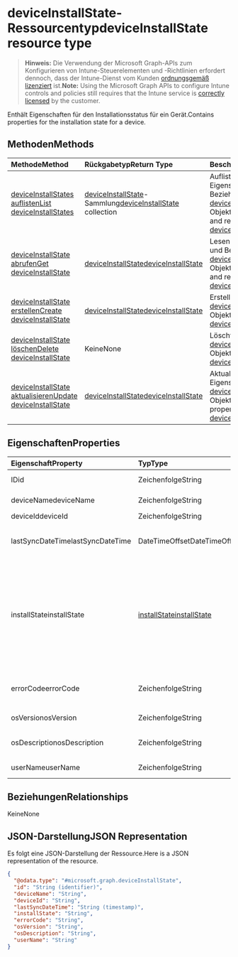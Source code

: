 # <a name="deviceinstallstate-resource-type"></a><span data-ttu-id="9b616-101">deviceInstallState-Ressourcentyp</span><span class="sxs-lookup"><span data-stu-id="9b616-101">deviceInstallState resource type</span></span>

> <span data-ttu-id="9b616-102">**Hinweis:** Die Verwendung der Microsoft Graph-APIs zum Konfigurieren von Intune-Steuerelementen und -Richtlinien erfordert dennoch, dass der Intune-Dienst vom Kunden [ordnungsgemäß lizenziert](https://go.microsoft.com/fwlink/?linkid=839381) ist.</span><span class="sxs-lookup"><span data-stu-id="9b616-102">**Note:** Using the Microsoft Graph APIs to configure Intune controls and policies still requires that the Intune service is [correctly licensed](https://go.microsoft.com/fwlink/?linkid=839381) by the customer.</span></span>

<span data-ttu-id="9b616-103">Enthält Eigenschaften für den Installationsstatus für ein Gerät.</span><span class="sxs-lookup"><span data-stu-id="9b616-103">Contains properties for the installation state for a device.</span></span>
## <a name="methods"></a><span data-ttu-id="9b616-104">Methoden</span><span class="sxs-lookup"><span data-stu-id="9b616-104">Methods</span></span>
|<span data-ttu-id="9b616-105">Methode</span><span class="sxs-lookup"><span data-stu-id="9b616-105">Method</span></span>|<span data-ttu-id="9b616-106">Rückgabetyp</span><span class="sxs-lookup"><span data-stu-id="9b616-106">Return Type</span></span>|<span data-ttu-id="9b616-107">Beschreibung</span><span class="sxs-lookup"><span data-stu-id="9b616-107">Description</span></span>|
|:---|:---|:---|
|[<span data-ttu-id="9b616-108">deviceInstallStates auflisten</span><span class="sxs-lookup"><span data-stu-id="9b616-108">List deviceInstallStates</span></span>](../api/intune_books_deviceinstallstate_list.md)|<span data-ttu-id="9b616-109">[deviceInstallState](../resources/intune_books_deviceinstallstate.md)-Sammlung</span><span class="sxs-lookup"><span data-stu-id="9b616-109">[deviceInstallState](../resources/intune_books_deviceinstallstate.md) collection</span></span>|<span data-ttu-id="9b616-110">Auflisten von Eigenschaften und Beziehungen der [deviceInstallState](../resources/intune_books_deviceinstallstate.md)-Objekte.</span><span class="sxs-lookup"><span data-stu-id="9b616-110">List properties and relationships of the [deviceInstallState](../resources/intune_books_deviceinstallstate.md) objects.</span></span>|
|[<span data-ttu-id="9b616-111">deviceInstallState abrufen</span><span class="sxs-lookup"><span data-stu-id="9b616-111">Get deviceInstallState</span></span>](../api/intune_books_deviceinstallstate_get.md)|[<span data-ttu-id="9b616-112">deviceInstallState</span><span class="sxs-lookup"><span data-stu-id="9b616-112">deviceInstallState</span></span>](../resources/intune_books_deviceinstallstate.md)|<span data-ttu-id="9b616-113">Lesen von Eigenschaften und Beziehungen des [deviceInstallState](../resources/intune_books_deviceinstallstate.md)-Objekts.</span><span class="sxs-lookup"><span data-stu-id="9b616-113">Read properties and relationships of the [deviceInstallState](../resources/intune_books_deviceinstallstate.md) object.</span></span>|
|[<span data-ttu-id="9b616-114">deviceInstallState erstellen</span><span class="sxs-lookup"><span data-stu-id="9b616-114">Create deviceInstallState</span></span>](../api/intune_books_deviceinstallstate_create.md)|[<span data-ttu-id="9b616-115">deviceInstallState</span><span class="sxs-lookup"><span data-stu-id="9b616-115">deviceInstallState</span></span>](../resources/intune_books_deviceinstallstate.md)|<span data-ttu-id="9b616-116">Erstellen eines neuen [deviceInstallState](../resources/intune_books_deviceinstallstate.md)-Objekts.</span><span class="sxs-lookup"><span data-stu-id="9b616-116">Create a new [deviceInstallState](../resources/intune_books_deviceinstallstate.md) object.</span></span>|
|[<span data-ttu-id="9b616-117">deviceInstallState löschen</span><span class="sxs-lookup"><span data-stu-id="9b616-117">Delete deviceInstallState</span></span>](../api/intune_books_deviceinstallstate_delete.md)|<span data-ttu-id="9b616-118">Keine</span><span class="sxs-lookup"><span data-stu-id="9b616-118">None</span></span>|<span data-ttu-id="9b616-119">Löscht ein [deviceInstallState](../resources/intune_books_deviceinstallstate.md)-Objekt.</span><span class="sxs-lookup"><span data-stu-id="9b616-119">Deletes a [deviceInstallState](../resources/intune_books_deviceinstallstate.md).</span></span>|
|[<span data-ttu-id="9b616-120">deviceInstallState aktualisieren</span><span class="sxs-lookup"><span data-stu-id="9b616-120">Update deviceInstallState</span></span>](../api/intune_books_deviceinstallstate_update.md)|[<span data-ttu-id="9b616-121">deviceInstallState</span><span class="sxs-lookup"><span data-stu-id="9b616-121">deviceInstallState</span></span>](../resources/intune_books_deviceinstallstate.md)|<span data-ttu-id="9b616-122">Aktualisieren der Eigenschaften eines [deviceInstallState](../resources/intune_books_deviceinstallstate.md)-Objekts.</span><span class="sxs-lookup"><span data-stu-id="9b616-122">Update the properties of a [deviceInstallState](../resources/intune_books_deviceinstallstate.md) object.</span></span>|

## <a name="properties"></a><span data-ttu-id="9b616-123">Eigenschaften</span><span class="sxs-lookup"><span data-stu-id="9b616-123">Properties</span></span>
|<span data-ttu-id="9b616-124">Eigenschaft</span><span class="sxs-lookup"><span data-stu-id="9b616-124">Property</span></span>|<span data-ttu-id="9b616-125">Typ</span><span class="sxs-lookup"><span data-stu-id="9b616-125">Type</span></span>|<span data-ttu-id="9b616-126">Beschreibung</span><span class="sxs-lookup"><span data-stu-id="9b616-126">Description</span></span>|
|:---|:---|:---|
|<span data-ttu-id="9b616-127">ID</span><span class="sxs-lookup"><span data-stu-id="9b616-127">id</span></span>|<span data-ttu-id="9b616-128">Zeichenfolge</span><span class="sxs-lookup"><span data-stu-id="9b616-128">String</span></span>|<span data-ttu-id="9b616-129">Schlüssel der Entität</span><span class="sxs-lookup"><span data-stu-id="9b616-129">Key of the entity.</span></span>|
|<span data-ttu-id="9b616-130">deviceName</span><span class="sxs-lookup"><span data-stu-id="9b616-130">deviceName</span></span>|<span data-ttu-id="9b616-131">Zeichenfolge</span><span class="sxs-lookup"><span data-stu-id="9b616-131">String</span></span>|<span data-ttu-id="9b616-132">Name des Geräts</span><span class="sxs-lookup"><span data-stu-id="9b616-132">Device name.</span></span>|
|<span data-ttu-id="9b616-133">deviceId</span><span class="sxs-lookup"><span data-stu-id="9b616-133">deviceId</span></span>|<span data-ttu-id="9b616-134">Zeichenfolge</span><span class="sxs-lookup"><span data-stu-id="9b616-134">String</span></span>|<span data-ttu-id="9b616-135">ID des Geräts</span><span class="sxs-lookup"><span data-stu-id="9b616-135">Device Id.</span></span>|
|<span data-ttu-id="9b616-136">lastSyncDateTime</span><span class="sxs-lookup"><span data-stu-id="9b616-136">lastSyncDateTime</span></span>|<span data-ttu-id="9b616-137">DateTimeOffset</span><span class="sxs-lookup"><span data-stu-id="9b616-137">DateTimeOffset</span></span>|<span data-ttu-id="9b616-138">Datum und Uhrzeit der letzten Synchronisierung</span><span class="sxs-lookup"><span data-stu-id="9b616-138">Last sync date and time.</span></span>|
|<span data-ttu-id="9b616-139">installState</span><span class="sxs-lookup"><span data-stu-id="9b616-139">installState</span></span>|[<span data-ttu-id="9b616-140">installState</span><span class="sxs-lookup"><span data-stu-id="9b616-140">installState</span></span>](../resources/intune_books_installstate.md)|<span data-ttu-id="9b616-141">Der Installationsstatus des E-Books.</span><span class="sxs-lookup"><span data-stu-id="9b616-141">The install state of the eBook.</span></span> <span data-ttu-id="9b616-142">Mögliche Werte sind: `notApplicable`, `installed`, `failed`, `notInstalled`, `uninstallFailed` und `unknown`.</span><span class="sxs-lookup"><span data-stu-id="9b616-142">Possible values are: `notApplicable`, `installed`, `failed`, `notInstalled`, `uninstallFailed`, `unknown`.</span></span>|
|<span data-ttu-id="9b616-143">errorCode</span><span class="sxs-lookup"><span data-stu-id="9b616-143">errorCode</span></span>|<span data-ttu-id="9b616-144">Zeichenfolge</span><span class="sxs-lookup"><span data-stu-id="9b616-144">String</span></span>|<span data-ttu-id="9b616-145">Fehlercode von Installationsfehlern</span><span class="sxs-lookup"><span data-stu-id="9b616-145">The error code for install failures.</span></span>|
|<span data-ttu-id="9b616-146">osVersion</span><span class="sxs-lookup"><span data-stu-id="9b616-146">osVersion</span></span>|<span data-ttu-id="9b616-147">Zeichenfolge</span><span class="sxs-lookup"><span data-stu-id="9b616-147">String</span></span>|<span data-ttu-id="9b616-148">Betriebssystemversion</span><span class="sxs-lookup"><span data-stu-id="9b616-148">OS Version.</span></span>|
|<span data-ttu-id="9b616-149">osDescription</span><span class="sxs-lookup"><span data-stu-id="9b616-149">osDescription</span></span>|<span data-ttu-id="9b616-150">Zeichenfolge</span><span class="sxs-lookup"><span data-stu-id="9b616-150">String</span></span>|<span data-ttu-id="9b616-151">Beschreibung des Betriebssystems</span><span class="sxs-lookup"><span data-stu-id="9b616-151">OS Description.</span></span>|
|<span data-ttu-id="9b616-152">userName</span><span class="sxs-lookup"><span data-stu-id="9b616-152">userName</span></span>|<span data-ttu-id="9b616-153">Zeichenfolge</span><span class="sxs-lookup"><span data-stu-id="9b616-153">String</span></span>|<span data-ttu-id="9b616-154">Benutzername des Geräts</span><span class="sxs-lookup"><span data-stu-id="9b616-154">Device User Name.</span></span>|

## <a name="relationships"></a><span data-ttu-id="9b616-155">Beziehungen</span><span class="sxs-lookup"><span data-stu-id="9b616-155">Relationships</span></span>
<span data-ttu-id="9b616-156">Keine</span><span class="sxs-lookup"><span data-stu-id="9b616-156">None</span></span>
## <a name="json-representation"></a><span data-ttu-id="9b616-157">JSON-Darstellung</span><span class="sxs-lookup"><span data-stu-id="9b616-157">JSON Representation</span></span>
<span data-ttu-id="9b616-158">Es folgt eine JSON-Darstellung der Ressource.</span><span class="sxs-lookup"><span data-stu-id="9b616-158">Here is a JSON representation of the resource.</span></span>
<!--{
  "blockType": "resource",
  "baseType": "microsoft.graph.entity",
  "keyProperty": "id",
  "@odata.type": "microsoft.graph.deviceInstallState"
}-->
``` json
{
  "@odata.type": "#microsoft.graph.deviceInstallState",
  "id": "String (identifier)",
  "deviceName": "String",
  "deviceId": "String",
  "lastSyncDateTime": "String (timestamp)",
  "installState": "String",
  "errorCode": "String",
  "osVersion": "String",
  "osDescription": "String",
  "userName": "String"
}
```








